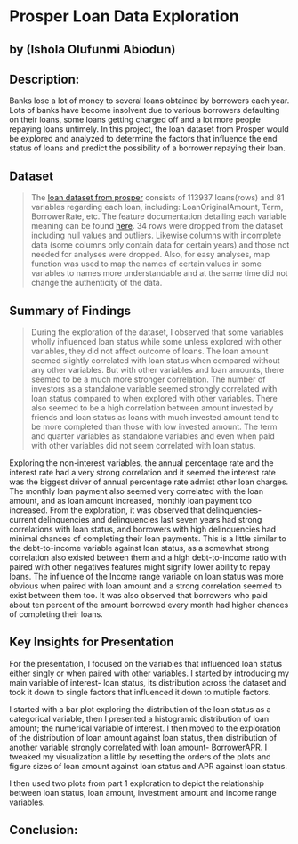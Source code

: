 # Prosper Loan Data Exploration
## by (Ishola Olufunmi Abiodun)

## Description:
Banks lose a lot of money to several loans obtained by borrowers each year. Lots of banks have become insolvent due to various borrowers defaulting on their loans, some loans getting charged off and a lot more people repaying loans untimely. In this project, the loan dataset from Prosper would be explored and analyzed to determine the factors that influence the end status of loans and predict the possibility of a borrower repaying their loan.

## Dataset

> The [loan dataset from prosper](https://www.google.com/url?q=https://s3.amazonaws.com/udacity-hosted-downloads/ud651/prosperLoanData.csv&sa=D&ust=1581581520570000) consists of 113937 loans(rows) and 81 variables regarding each loan, including: LoanOriginalAmount, Term, BorrowerRate, etc. The feature documentation detailing each variable meaning can be found [here](https://www.google.com/urlq=https://docs.google.com/spreadsheet/ccckey%3D0AllIqIyvWZdadDd5NTlqZ1pBMHlsUjdrOTZHaVBuSlE%26usp%3Dsharing&sa=D&ust=1554486256024000).
34 rows were dropped from the dataset including null values and outliers. Likewise columns with incomplete data (some columns only contain data for certain years) and those not needed for analyses were dropped.
Also, for easy analyses, map function was used to map the names of certain values in some variables to names more understandable and at the same time did not change the authenticity of the data.

## Summary of Findings

> During the exploration of the dataset, I observed that some variables wholly influenced loan status while some unless explored with other variables, they did not affect outcome of loans. The loan amount seemed slightly correlated with loan status when compared without any other variables. But with other variables and loan amounts, there seemed to be a much more stronger correlation. The number of investors as a standalone variable seemed strongly correlated with loan status compared to when explored with other variables. There also seemed to be a high correlation between amount invested by friends and loan status as loans with much invested amount tend to be more completed than those with low invested amount. The term and quarter variables as standalone variables and even when paid with other variables did not seem correlated with loan status.

Exploring the non-interest variables, the annual percentage rate and the interest rate had a very strong correlation and it seemed the interest rate was the biggest driver of annual percentage rate admist other loan charges. The monthly loan payment also seemed very correlated with the loan amount, and as loan amount increased, monthly loan payment too increased.
From the exploration, it was observed that delinquencies- current delinquencies and delinquencies last seven years had strong correlations with loan status, and borrowers with high delinquencies had minimal chances of completing their loan payments. This is a little similar to the debt-to-income variable against loan status, as a somewhat strong correlation also existed between them and a high debt-to-income ratio with paired with other negatives features might signify lower ability to repay loans.
The influence of the Income range variable on loan status was more obvious when paired with loan amount and a strong correlation seemed to exist between them too.
It was also observed that borrowers who paid about ten percent of the amount borrowed every month had higher chances of completing their loans.

## Key Insights for Presentation

For the presentation, I focused on the variables that influenced loan status either singly or when paired with other variables.
I started by introducing my main variable of interest- loan status, its distribution across the dataset and took it down to single factors that influenced it down to mutiple factors.

I started with a bar plot exploring the distribution of the loan status as a categorical variable, then I presented a histogramic distribution of loan amount; the numerical variable of interest. I then moved to the exploration of the distribution of loan amount against loan status, then distribution of another variable strongly correlated with loan amount- BorrowerAPR. I tweaked my visualization a little by resetting the orders of the plots and figure sizes of loan amount against loan status and APR against loan status.

I then used two plots from part 1 exploration to depict the relationship between loan status, loan amount, investment amount and income range variables.

## Conclusion:
